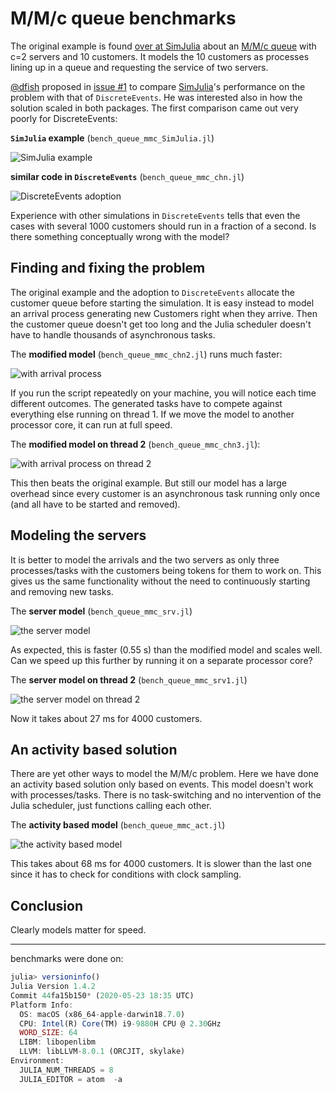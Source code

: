 # M/M/c queue benchmarks

The original example is found [over at SimJulia](https://github.com/BenLauwens/SimJulia.jl/blob/master/examples/queue_mmc.ipynb) about an [M/M/c queue](https://en.wikipedia.org/wiki/M/M/c_queue) with c=2 servers and 10 customers. It models the 10 customers as processes lining up in a queue and requesting the service of two servers.

[@dfish](https://github.com/itsdfish) proposed in [issue #1](https://github.com/pbayer/DiscreteEventsCompanion.jl/issues/1) to compare [SimJulia](https://github.com/BenLauwens/SimJulia.jl)'s performance on the problem with that of `DiscreteEvents`. He was interested also in how the solution scaled in both packages. The first comparison came out very poorly for DiscreteEvents:

**`SimJulia` example** (`bench_queue_mmc_SimJulia.jl`)

![SimJulia example](img/bench_queue_mmc_SimJulia.png)

**similar code in `DiscreteEvents`** (`bench_queue_mmc_chn.jl`)

![DiscreteEvents adoption](img/bench_queue_mmc_chn.png)

Experience with other simulations in `DiscreteEvents` tells that even the cases with several 1000 customers should run in a fraction of a second. Is there something conceptually wrong with the model?

## Finding and fixing the problem

The original example and the adoption to `DiscreteEvents` allocate the customer queue before starting the simulation. It is easy instead to model an arrival process  generating new Customers right when they arrive. Then the customer queue doesn't get too long and the Julia scheduler doesn't have to handle thousands of asynchronous tasks.

The **modified model** (`bench_queue_mmc_chn2.jl`) runs much faster:

![with arrival process](img/bench_queue_mmc_chn2.png)

If you run the script repeatedly on your machine, you will notice each time different outcomes. The generated tasks have to compete against everything else running on thread 1. If we move the model to another processor core, it can run at full speed.

The **modified model on thread 2** (`bench_queue_mmc_chn3.jl`):

![with arrival process on thread 2](img/bench_queue_mmc_chn3.png)

This then beats the original example. But still our model has a large overhead since  every customer is an asynchronous task running only once (and all have to be started and removed).

## Modeling the servers

It is better to model the arrivals and the two servers as only three processes/tasks with the customers being tokens for them to work on. This gives us the same functionality without the need to continuously starting and removing new tasks.

The **server model** (`bench_queue_mmc_srv.jl`)

![the server model](img/bench_queue_mmc_srv.png)

As expected, this is faster (0.55 s) than the modified model and scales well. Can we speed up this further by running it on a separate processor core?

The **server model on thread 2** (`bench_queue_mmc_srv1.jl`)

![the server model on thread 2](img/bench_queue_mmc_srv1.png)

Now it takes about 27 ms for 4000 customers.

## An activity based solution

There are yet other ways to model the M/M/c problem. Here we have done an activity based solution only based on events. This model doesn't work with processes/tasks. There is no task-switching and no intervention of the Julia scheduler, just functions calling each other.

The **activity based model** (`bench_queue_mmc_act.jl`)

![the activity based model](img/bench_queue_mmc_act.png)

This takes about 68 ms for 4000 customers. It is slower than the last one since it has to check for conditions with clock sampling.

## Conclusion

Clearly models matter for speed.

----
benchmarks were done on:

```julia
julia> versioninfo()
Julia Version 1.4.2
Commit 44fa15b150* (2020-05-23 18:35 UTC)
Platform Info:
  OS: macOS (x86_64-apple-darwin18.7.0)
  CPU: Intel(R) Core(TM) i9-9880H CPU @ 2.30GHz
  WORD_SIZE: 64
  LIBM: libopenlibm
  LLVM: libLLVM-8.0.1 (ORCJIT, skylake)
Environment:
  JULIA_NUM_THREADS = 8
  JULIA_EDITOR = atom  -a
```
